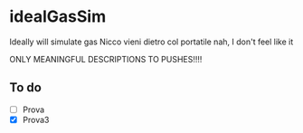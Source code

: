 # idealGasSim

Ideally will simulate gas 
Nicco vieni dietro col portatile
nah, I don't feel like it

ONLY MEANINGFUL DESCRIPTIONS TO PUSHES!!!!

## To do

- [ ] Prova
- [x] Prova3
